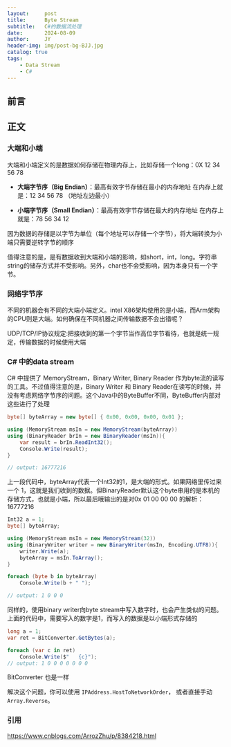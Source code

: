 ```yaml
---
layout:     post
title:      Byte Stream
subtitle:   C#的数据流处理
date:       2024-08-09
author:     JY
header-img: img/post-bg-BJJ.jpg
catalog: true
tags:
    - Data Stream
    - C#
---
```


## 前言

## 正文
### 大端和小端
大端和小端定义的是数据如何存储在物理内存上，比如存储一个long：0X 12 34 56 78

- **大端字节序（Big Endian）**：最高有效字节存储在最小的内存地址 
在内存上就是：12 34 56 78 （地址左边最小）

- **小端字节序（Small Endian）**：最高有效字节存储在最大的内存地址
在内存上就是：78 56 34 12


因为数据的存储是以字节为单位（每个地址可以存储一个字节），将大端转换为小端只需要逆转字节的顺序

值得注意的是，是有数据收到大端和小端的影响，如short，int，long。字符串string的储存方式并不受影响。另外，char也不会受影响，因为本身只有一个字节。

### 网络字节序
不同的机器会有不同的大端小端定义。intel X86架构使用的是小端，而Arm架构的CPU则是大端。如何确保在不同机器之间传输数据不会出错呢？

UDP/TCP/IP协议规定:把接收到的第一个字节当作高位字节看待，也就是统一规定，传输数据的时候使用大端

### C# 中的data stream
C# 中提供了 MemoryStream，Binary Writer, Binary Reader 作为byte流的读写的工具。不过值得注意的是，Binary Writer 和 Binary Reader在读写的时候，并没有考虑网络字节序的问题。这个Java中的ByteBuffer不同，ByteBuffer内部对这些进行了处理

```C#
byte[] byteArray = new byte[] { 0x00, 0x00, 0x00, 0x01 };

using (MemoryStream msIn = new MemoryStream(byteArray))
using (BinaryReader brIn = new BinaryReader(msIn)){
    var result = brIn.ReadInt32();
    Console.Write(result);
}

// output: 16777216
```
上一段代码中，byteArray代表一个Int32的1，是大端的形式。如果网络里传过来一个 1，这就是我们收到的数据。但BinaryReader默认这个byte串用的是本机的存储方式，也就是小端，所以最后哦输出的是对0x 01 00 00 00 的解析：16777216

```C#
Int32 a = 1;
byte[] byteArray;

using (MemoryStream msIn = new MemoryStream(32))
using (BinaryWriter writer = new BinaryWriter(msIn, Encoding.UTF8)){
    writer.Write(a);
    byteArray = msIn.ToArray();
}

foreach (byte b in byteArray)
    Console.Write(b + " ");

// output: 1 0 0 0
```
同样的，使用binary writer向byte stream中写入数字时，也会产生类似的问题。上面的代码中，需要写入的数字是1，而写入的数据是以小端形式存储的

```C#
long a = 1;
var ret = BitConverter.GetBytes(a);

foreach (var c in ret)
    Console.Write($"   {c}");
// output: 1 0 0 0 0 0 0 0
```

BitConverter 也是一样

解决这个问题，你可以使用 ```IPAddress.HostToNetworkOrder```， 或者直接手动```Array.Reverse```。
### 引用

https://www.cnblogs.com/ArrozZhu/p/8384218.html